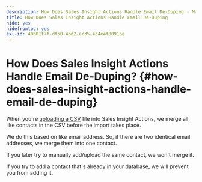 ```yaml
---
description: How Does Sales Insight Actions Handle Email De-Duping - Marketo Docs - Product Documentation
title: How Does Sales Insight Actions Handle Email De-Duping
hide: yes
hidefromtoc: yes
exl-id: 40b01f7f-df50-4bd2-ac35-4c4e4f80915e
---
```

# How Does Sales Insight Actions Handle Email De-Duping? {#how-does-sales-insight-actions-handle-email-de-duping}

When you're [uploading a CSV](/help/marketo/product-docs/marketo-sales-insight/actions/people/managing-contacts/import-contacts-via-csv.md) file into Sales Insight Actions, we merge all like contacts in the CSV before the import takes place.

We do this based on like email address. So, if there are two identical email addresses, we merge them into one contact.

If you later try to manually add/upload the same contact, we won't merge it.

If you try to add a contact that's already in your database, we will prevent you from adding it.
